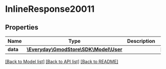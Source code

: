 # InlineResponse20011

## Properties
Name | Type | Description | Notes
------------ | ------------- | ------------- | -------------
**data** | [**\Everyday\GmodStore\SDK\Model\User**](User.md) |  | [optional] 

[[Back to Model list]](../../README.md#documentation-for-models) [[Back to API list]](../../README.md#documentation-for-api-endpoints) [[Back to README]](../../README.md)

